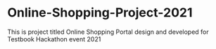 # Online-Shopping-Project-2021
This is project titled Online Shopping Portal design and developed for Testbook Hackathon event 2021
